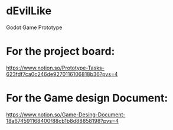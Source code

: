 # dEvilLike
Godot Game Prototype

# For the project board:
https://www.notion.so/Prototype-Tasks-623fdf7ca0c246de9270116106818b36?pvs=4

# For the Game design Document:
https://www.notion.so/Game-Desing-Document-18a674591168400f88cb1b8d88858198?pvs=4
